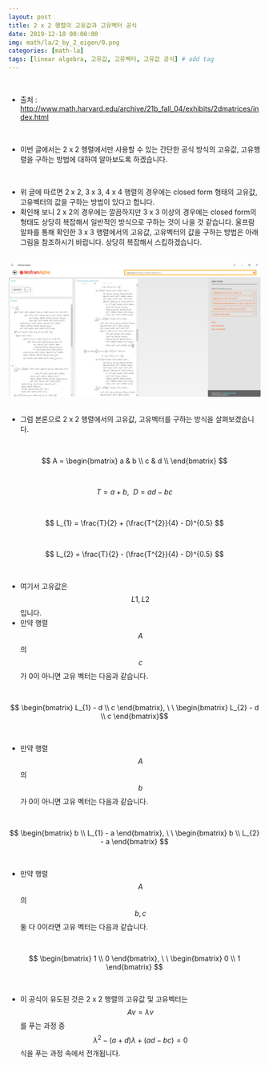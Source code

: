 ```yaml
---
layout: post
title: 2 x 2 행렬의 고유값과 고유벡터 공식
date: 2019-12-10 00:00:00
img: math/la/2_by_2_eigen/0.png
categories: [math-la] 
tags: [linear algebra, 고유값, 고유벡터, 고유값 공식] # add tag
---
```


<br>

- 출처 : http://www.math.harvard.edu/archive/21b_fall_04/exhibits/2dmatrices/index.html

<br>

- 이번 글에서는 2 x 2 행렬에서만 사용할 수 있는 간단한 공식 방식의 고유값, 고유행렬을 구하는 방법에 대하여 알아보도록 하겠습니다.

<br>

- 위 글에 따르면 2 x 2, 3 x 3, 4 x 4 행렬의 경우에는 closed form 형태의 고유값, 고유벡터의 값을 구하는 방법이 있다고 합니다.
- 확인해 보니 2 x 2의 경우에는 깔끔하지만 3 x 3 이상의 경우에는 closed form의 형태도 상당히 복잡해서 일반적인 방식으로 구하는 것이 나을 것 같습니다. 울프람 알파를 통해 확인한 3 x 3 행렬에서의 고유값, 고유벡터의 값을 구하는 방법은 아래 그림을 참조하시기 바랍니다. 상당히 복잡해서 스킵하겠습니다.

<br>
<center><img src="../assets/img/math/la/2_by_2_eigen/1.png" alt="Drawing" style="width: 800px;"/></center>
<br>   

- 그럼 본론으로 2 x 2 행렬에서의 고유값, 고유벡터를 구하는 방식을 살펴보겠습니다.

<br>

$$ A = \begin{bmatrix} a & b \\ c & d \\ \end{bmatrix} $$

<br>

$$ T = a + b, \ \ D = ad - bc $$

<br>

$$ L_{1} = \frac{T}{2} + (\frac{T^{2}}{4} - D)^{0.5} $$

<br>

$$ L_{2} = \frac{T}{2} - (\frac{T^{2}}{4} - D)^{0.5} $$

<br>

- 여기서 고유값은 $$ L1, L2 $$ 입니다.
- 만약 행렬 $$ A $$의 $$ c $$가 0이 아니면 고유 벡터는 다음과 같습니다.

<br>

$$ \begin{bmatrix} L_{1} - d \\ c \end{bmatrix}, \ \ \begin{bmatrix} L_{2} - d \\ c \end{bmatrix}$$

<br>

- 만약 행렬 $$ A $$의 $$ b $$가 0이 아니면 고유 벡터는 다음과 같습니다.

<br>

$$ \begin{bmatrix} b \\ L_{1} - a \end{bmatrix}, \ \ \begin{bmatrix} b \\ L_{2} - a \end{bmatrix} $$

<br>

- 만약 행렬 $$ A $$의 $$ b , c $$ 둘 다 0이라면 고유 벡터는 다음과 같습니다.

<br>

$$ \begin{bmatrix} 1 \\ 0 \end{bmatrix}, \ \ \begin{bmatrix} 0 \\ 1 \end{bmatrix} $$

<br>

- 이 공식이 유도된 것은 2 x 2 행렬의 고유값 및 고유벡터는 $$ Av = \lambda v$$를 푸는 과정 중 $$ \lambda^{2} -(a+d)\lambda + (ad - bc) = 0 $$ 식을 푸는 과정 속에서 전개됩니다.